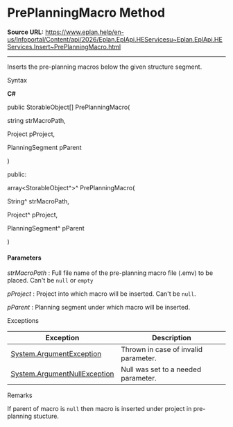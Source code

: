 # PrePlanningMacro Method

**Source URL:** https://www.eplan.help/en-us/Infoportal/Content/api/2026/Eplan.EplApi.HEServicesu~Eplan.EplApi.HEServices.Insert~PrePlanningMacro.html

---

Inserts the pre-planning macros below the given structure segment.

Syntax

**C#**



public StorableObject[] PrePlanningMacro( 

   string strMacroPath,

   Project pProject,

   PlanningSegment pParent

)

public:

array<StorableObject^>^ PrePlanningMacro( 

   String^ strMacroPath,

   Project^ pProject,

   PlanningSegment^ pParent

)


#### Parameters

*strMacroPath*
:   Full file name of the pre-planning macro file (.emv) to be placed. Can't be `null` or `empty`

*pProject*
:   Project into which macro will be inserted. Can't be `null`.

*pParent*
:   Planning segment under which macro will be inserted.

Exceptions

| Exception | Description |
| --- | --- |
| [System.ArgumentException](#) | Thrown in case of invalid parameter. |
| [System.ArgumentNullException](#) | Null was set to a needed parameter. |

Remarks

If parent of macro is `null` then macro is inserted under project in pre-planning stucture.

